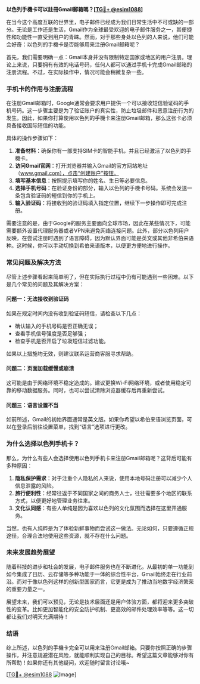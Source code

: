 **以色列手機卡可以註冊Gmail郵箱嗎？[[TG💪+ @esim1088](https://t.me/s/esim1088)]**

在当今这个高度互联的世界里，电子邮件已经成为我们日常生活中不可或缺的一部分。无论是工作还是生活，Gmail作为全球最受欢迎的电子邮件服务之一，其便捷性和功能性一直受到用户的青睐。然而，对于那些身处以色列的人来说，他们可能会好奇：以色列的手機卡是否能够用来注册Gmail邮箱呢？

首先，我们需要明确一点：Gmail本身并没有限制特定国家或地区的用户注册。理论上来说，只要拥有有效的电话号码，任何人都可以通过手机卡完成Gmail邮箱的注册流程。不过，在实际操作中，情况可能会稍微复杂一些。

### **手机卡的作用与注册流程**

在注册Gmail邮箱时，Google通常会要求用户提供一个可以接收短信验证码的手机号码。这一步骤主要是为了验证账户的真实性，防止垃圾邮件和恶意注册行为的发生。因此，如果你打算使用以色列的手機卡来注册Gmail邮箱，那么这张卡必须具备接收国际短信的功能。

具体的操作步骤如下：

1. **准备材料**：确保你有一部支持SIM卡的智能手机，并且已经激活了以色列的手機卡。
2. **访问Gmail官网**：打开浏览器并输入Gmail的官方网站地址（www.gmail.com），点击“创建账户”按钮。
3. **填写基本信息**：按照提示填写你的姓名、生日等必要信息。
4. **选择手机号码**：在验证身份的部分，输入以色列的手機卡号码。系统会发送一条包含验证码的短信到你的手机上。
5. **输入验证码**：将接收到的验证码填入指定位置，继续下一步操作即可完成注册。

需要注意的是，由于Google的服务主要面向全球市场，因此在某些情况下，可能需要额外设置代理服务器或者VPN来避免网络连接问题。此外，部分以色列用户反映，在尝试注册时遇到了语言障碍，因为默认界面可能是英文或其他非希伯来语种。这时候，你可以手动切换到希伯来语版本，以便更方便地进行操作。

### **常见问题及解决方法**

尽管上述步骤看起来简单明了，但在实际执行过程中仍有可能遇到一些困难。以下是几个常见的问题及其解决方案：

#### **问题一：无法接收到验证码**
如果在规定时间内没有收到验证码短信，请检查以下几点：
- 确认输入的手机号码是否正确无误；
- 查看手机信号强度是否足够强；
- 检查手机是否开启了垃圾短信过滤功能。

如果以上措施均无效，则建议联系运营商客服寻求帮助。

#### **问题二：页面加载缓慢或崩溃**
这可能是由于网络环境不稳定造成的。建议更换Wi-Fi网络环境，或者使用稳定可靠的移动数据服务。同时，也可以尝试清除浏览器缓存后再重新尝试。

#### **问题三：语言设置不当**
如前所述，Gmail的初始界面通常是英文版。如果你希望以希伯来语浏览页面，可以在登录后前往设置菜单，找到“语言”选项进行更改。

### **为什么选择以色列手机卡？**

那么，为什么有些人会选择使用以色列手机卡来注册Gmail邮箱呢？这背后可能有多种原因：

1. **隐私保护需求**：对于注重个人隐私的人来说，使用本地号码注册可以减少个人信息泄露的风险。
2. **旅行便利性**：经常往返于不同国家之间的商务人士，往往需要多个地区的联系方式，以便更好地管理业务往来。
3. **文化认同感**：有些人单纯是因为喜欢以色列的文化氛围而选择在这里开通服务。

当然，也有人纯粹是为了体验新鲜事物而尝试这一做法。无论如何，只要遵循正规途径，合理合法地使用这些资源，就不存在什么问题。

### **未来发展趋势展望**

随着科技的进步和社会的发展，电子邮件服务也在不断进化。从最初的单一功能到如今集成了日历、云存储等多种功能于一体的综合性平台，Gmail始终走在行业前沿。而对于像以色列这样的创新型国家而言，它更是成为了推动当地数字经济繁荣的重要力量之一。

展望未来，我们可以预见，无论是技术层面还是用户体验方面，都将迎来更多突破性的变革。比如更加智能化的安全防护机制、更高效的邮件处理效率等等。这一切都让我们对明天充满期待！

### **结语**

综上所述，以色列的手機卡完全可以用来注册Gmail邮箱。只要你按照正确的步骤操作，并注意规避潜在风险，就能顺利实现自己的目标。希望这篇文章能够对你有所帮助！如果你还有其他疑问，欢迎随时留言讨论哦~

[[TG💪+ @esim1088](https://t.me/s/esim1088) ![Image](https://i.postimg.cc/4NQfJmqS/Snipaste-2025-05-13-00-14-12.png)]